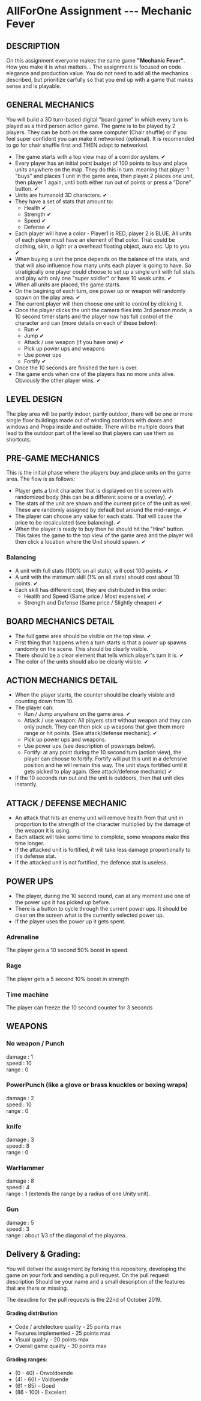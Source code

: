 # AllForOne Assignment --- Mechanic Fever

## DESCRIPTION
On this assignment everyone makes the same game **"Mechanic Fever"**. How you make it is what matters...
The assignment is focused on code elegance and production value. You do not need to add all the mechanics described, but prioritize carfully so that you end up with a game that makes sense and is playable.

## GENERAL MECHANICS

You will build a 3D turn-based digital "board game" in which every turn is played as a third person action game.
The game is to be played by 2 players. They can be both on the same computer (Chair shuffle) or if you feel super confident you can make it networked (optional). It is recomended to go for chair shuffle first and THEN adapt to networked.

* The game starts with a top view map of a corridor system. ✔
* Every player has an initial point budget of 100 points to buy and place units anywhere on the map. They do this in turn. meaning that player 1 "buys" and places 1 unit in the game area, then player 2 places one unit, then player 1 again, until both either run out of points or press a "Done" button. ✔
* Units are humanoid 3D characters. ✔
* They have a set of stats that amount to:
  - Health ✔
  - Strength ✔ 
  - Speed ✔
  - Defense ✔
* Each player will have a color - Player1 is RED, player 2 is BLUE. All units of each player must have an element of that color. That could be clothing, skin, a light or a overhead floating object, aura etc. Up to you. ✔
* When buying a unit the price depends on the balance of the stats, and that will also influence how many units each player is going to have. So stratigically one player could choose to set up a single unit with full stats and play with only one "super soldier" or have 10 weak units. ✔
* When all units are placed, the game starts.
* On the begining of each turn, one power up or weapon will randomly spawn on the play area. ✔
* The current player will then choose one unit to control by clicking it.
* Once the player clicks the unit the camera flies into 3rd person mode, a 10 second timer starts and the player now has full control of the character and can (more details on each of these below): 
  - Run ✔
  - Jump ✔
  - Attack / use weapon (if you have one) ✔
  - Pick up power ups and weapons 
  - Use power ups
  - Fortify ✔
* Once the 10 seconds are finished the turn is over.
* The game ends when one of the players has no more units alive. Obviously the other player wins. ✔

## LEVEL DESIGN
The play area will be partly indoor, partly outdoor, there will be one or more single floor buildings made out of winding corridors with doors and windows and Props inside and outside. There will be multiple doors that lead to the outdoor part of the level so that players can use them as shortcuts. 

## PRE-GAME MECHANICS
This is the initial phase where the players buy and place units on the game area. The flow is as follows:
* Player gets a Unit character that is displayed on the screen with randomized body (this can be a different scene or a overlay). ✔
* The stats of the unit are shown and the current price of the unit as well. These are randomly assigned by default but around the mid-range. ✔
* The player can choose any value for each stats. That will cause the price to be recalculated (see balancing). ✔
* When the player is ready to buy then he should hit the "Hire" button. This takes the game to the top view of the game area and the player will then click a location where the Unit should spawn. ✔

### Balancing
* A unit with full stats (100% on all stats), will cost 100 points. ✔
* A unit with the minimum skill (1% on all stats) should cost about 10 points. ✔
* Each skill has different cost, they are distributed in this order:
  - Health and Speed (Same price / Most expensive) ✔
  - Strength and Defense (Same price / Slightly cheaper) ✔

## BOARD MECHANICS DETAIL

* The full game area should be visible on the top view. ✔
* First thing that happens when a turn starts is that a power up spawns randomly on the scene. This should be clearly visible. 
* There should be a clear element that tells which player's turn it is. ✔
* The color of the units should also be clearly visible. ✔

## ACTION MECHANICS DETAIL

* When the player starts, the counter should be clearly visible and counting down from 10.
* The player can:
  - Run / Jump anywhere on the game area. ✔
  - Attack / use weapon: All players start without weapon and they can only punch. They can then pick up weapons that give them more range or hit points. (See attack/defense mechanic). ✔
  - Pick up power ups and weapons. 
  - Use power ups (see description of powerups below).
  - Fortify: at any point during the 10 second turn (action view), the player can choose to fortify. Fortify will put this unit in a defensive position and he will remain this way. The unit stays fortified until it gets picked to play again. (See attack/defense mechanic) ✔
* If the 10 seconds run out and the unit is outdoors, then that unit dies instantly.

## ATTACK / DEFENSE MECHANIC
* An attack that hits an enemy unit will remove health from that unit in proportion to the strength of the character multiplied by the damage of the weapon it is using.
* Each attack will take some time to complete, some weapons make this time longer.
* If the attacked unit is fortified, it will take less damage proportionally to it's defense stat.
* If the attacked unit is not fortified, the defence stat is useless.

## POWER UPS
* The player, during the 10 second round, can at any moment use one of the power ups it has picked up before.
* There is a button to cycle through the current power ups. It should be clear on the screen what is the currently selected power up.
* If the player uses the power up it gets spent.

### Adrenaline
The player gets a 10 second 50% boost in speed.

### Rage 
The player gets a 5 second 10% boost in strength

### Time machine
The player can freeze the 10 second counter for 3 seconds

## WEAPONS
### No weapon / Punch
damage : 1 <br/>
speed : 10 <br/>
range : 0 <br/>

### PowerPunch (like a glove or brass knuckles or boxing wraps)
damage : 2 <br/>
speed : 10 <br/>
range : 0 <br/>

### knife
damage : 3 <br/>
speed : 8 <br/> 
range : 0 <br/>

### WarHammer
damage : 8 <br/>
speed : 4 <br/>
range : 1 (extends the range by a radius of one Unity unit). <br/>

### Gun
damage : 5 <br/>
speed : 3 <br/>
range : about 1/3 of the diagonal of the playarea. <br/>

## Delivery & Grading:
You will deliver the assignment by forking this repository, developing the game on your fork and sending a pull request.
On the pull request description Should be your name and a small description of the features that are there or missing.

The deadline for the pull requests is the 22nd of October 2019.

#### Grading distribution
   * Code / architecture quality - 25 points max
   * Features implemented - 25 points max
   * Visual quality - 20 points max
   * Overall game quality - 30 points max

#### Grading ranges:
   * (0 - 40) - Onvoldoende
   * (41 - 60) - Voldoende
   * (61 - 85) - Goed
   * (86 - 100) - Excelent
